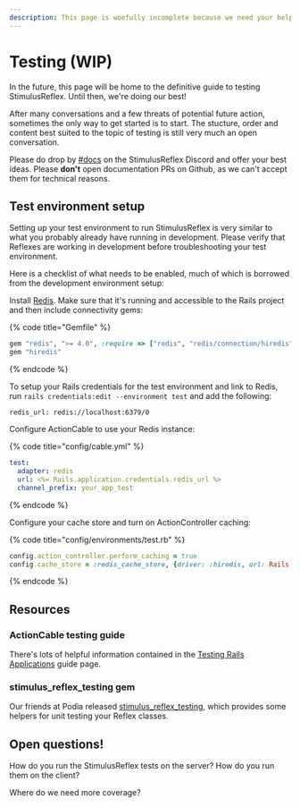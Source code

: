 ```yaml
---
description: This page is woefully incomplete because we need your help to finish it.
---
```


# Testing \(WIP\)

In the future, this page will be home to the definitive guide to testing StimulusReflex. Until then, we're doing our best!

After many conversations and a few threats of potential future action, sometimes the only way to get started is to start. The stucture, order and content best suited to the topic of testing is still very much an open conversation.

Please do drop by [\#docs](https://discord.gg/kCnM5Zfvau) on the StimulusReflex Discord and offer your best ideas. Please **don't** open documentation PRs on Github, as we can't accept them for technical reasons.

## Test environment setup

Setting up your test environment to run StimulusReflex is very similar to what you probably already have running in development. Please verify that Reflexes are working in development before troubleshooting your test environment.

Here is a checklist of what needs to be enabled, much of which is borrowed from the development environment setup:

Install [Redis](https://redis.io/download). Make sure that it's running and accessible to the Rails project and then include connectivity gems:

{% code title="Gemfile" %}
```ruby
gem "redis", ">= 4.0", :require => ["redis", "redis/connection/hiredis"]
gem "hiredis"
```
{% endcode %}

To setup your Rails credentials for the test environment and link to Redis, run `rails credentials:edit --environment test` and add the following:

```text
redis_url: redis://localhost:6379/0
```

Configure ActionCable to use your Redis instance:

{% code title="config/cable.yml" %}
```yaml
test:
  adapter: redis
  url: <%= Rails.application.credentials.redis_url %>
  channel_prefix: your_app_test
```
{% endcode %}

Configure your cache store and turn on ActionController caching:

{% code title="config/environments/test.rb" %}
```ruby
config.action_controller.perform_caching = true
config.cache_store = :redis_cache_store, {driver: :hiredis, url: Rails.application.credentials.redis_url}
```
{% endcode %}

## Resources

### ActionCable testing guide

There's lots of helpful information contained in the [Testing Rails Applications](https://guides.rubyonrails.org/testing.html#testing-action-cable) guide page.

### stimulus\_reflex\_testing gem

Our friends at Podia released [stimulus\_reflex\_testing](https://github.com/podia/stimulus_reflex_testing), which provides some helpers for unit testing your Reflex classes. 

## Open questions!

How do you run the StimulusReflex tests on the server? How do you run them on the client?

Where do we need more coverage?

